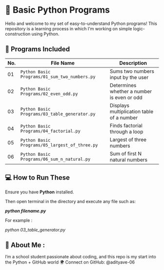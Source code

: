 # 🐍 Basic Python Programs

Hello and welcome to my set of easy-to-understand Python programs!
This repository is a learning process in which I'm working on simple logic-construction using Python.

## 📜 Programs Included

| No. | File Name                                           | Description                                |
|-----|-----------------------------------------------------|--------------------------------------------|
| 01  | `Python Basic Programs/01_sum_two_numbers.py`       | Sums two numbers input by the user         |
| 02  | `Python Basic Programs/02_even_odd.py`              | Determines whether a number is even or odd |
| 03  | `Python Basic Programs/03_table_generator.py`       | Displays multiplication table of a number  |
| 04  | `Python Basic Programs/04_factorial.py`             | Finds factorial through a loop             |
| 05  | `Python Basic Programs/05_largest_of_three.py`      | Largest of three numbers                   |
| 06  | `Python Basic Programs/06_sum_n_natural.py`         | Sum of first N natural numbers             |

## 💻 How to Run These

Ensure you have **Python** installed.

Then open terminal in the directory and execute any file such as:

***python filename.py***

For example :

*python 03_table_generator.py*


## 🧠 About Me :

I’m a school student passionate about coding, and this repo is my start into the Python + GitHub world 🌍
Connect on GitHub: @adityave-06
